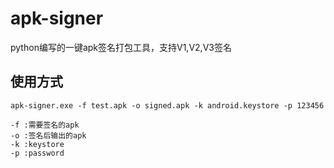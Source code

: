 # apk-signer
python编写的一键apk签名打包工具，支持V1,V2,V3签名
## 使用方式
```
apk-signer.exe -f test.apk -o signed.apk -k android.keystore -p 123456

-f :需要签名的apk
-o :签名后输出的apk
-k :keystore
-p :password
```
